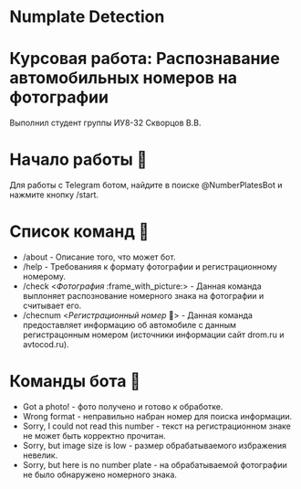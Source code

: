 # Numplate Detection
# Курсовая работа: Распознавание автомобильных номеров на фотографии
Выполнил студент группы ИУ8-32 Скворцов В.В.

# Начало работы :rocket:
Для работы с Telegram ботом, найдите в поиске @NumberPlatesBot и нажмите кнопку /start.

# Список команд :scroll:
* /about - Описание того, что может бот.
* /help - Требованияя к формату фотографии и регистрационному номерому.
* /check <_Фотография_ :frame_with_picture:> - Данная команда выплоняет распознование номерного знака на фотографии и считывает его.
* /checnum <_Регистрационный номер_ :blue_car:> - Данная команда предоставляет информацию об автомобиле с данным регистрацонным номером (источники информации сайт drom.ru и avtocod.ru).

# Команды бота 🤖

* Got a photo! - фото получено и готово к обработке.
* Wrong format - неправильно набран номер для поиска информации.
* Sorry, I could not read this number - текст на регистрационном знаке не может быть корректно прочитан.
* Sorry, but image size is low - размер обрабатываемого избражения невелик.
* Sorry, but here is no number plate - на обрабатываемой фотографии не было обнаружено номерного знака.
